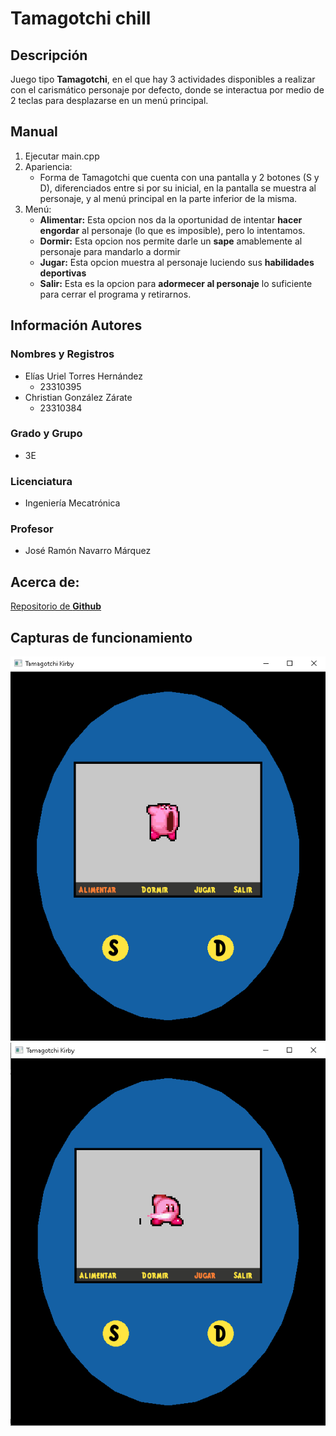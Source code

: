 # Tamagotchi chill
## Descripción
Juego tipo **Tamagotchi**, en el que hay 3 actividades disponibles a realizar con el carismático personaje por defecto, donde se interactua por medio de 2 teclas para desplazarse en un menú principal.
## Manual
1. Ejecutar main.cpp
2. Apariencia:
    * Forma de Tamagotchi que cuenta con una pantalla y 2 botones (S y D), diferenciados entre si por su inicial, en la pantalla se muestra al personaje, y al menú principal en la parte inferior de la misma.
3. Menú:
    * **Alimentar:** Esta opcion nos da la oportunidad de intentar **hacer engordar** al personaje (lo que es imposible), pero lo intentamos.
    * **Dormir:** Esta opcion nos permite darle un **sape** amablemente al personaje para mandarlo a dormir
    * **Jugar:** Esta opcion muestra al personaje luciendo sus **habilidades deportivas**
    * **Salir:** Esta es la opcion para **adormecer al personaje** lo suficiente para cerrar el programa y retirarnos.

## Información Autores
### Nombres y Registros
* Elías Uriel Torres Hernández
    * 23310395
* Christian González Zárate
    * 23310384
### Grado y Grupo
* 3E
### Licenciatura
* Ingeniería Mecatrónica
### Profesor
* José Ramón Navarro Márquez


## Acerca de:

[Repositorio de **Github**](https://github.com/CGZarate2/Tamagotchi.git)

## Capturas de funcionamiento
![Alimentar](Tamagotchi/assets/images/Captura_1.png)
![Jugar](Tamagotchi/assets/images/Captura_3.png)


